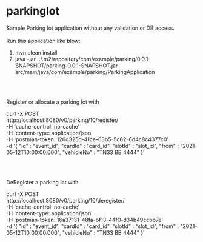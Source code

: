 # parkinglot

Sample Parking lot application without any validation or DB access.
<BR>
<BR>
Run this application like blow:

  1. mvn clean install
  2. java -jar ../.m2/repository/com/example/parking/0.0.1-SNAPSHOT/parking-0.0.1-SNAPSHOT.jar src/main/java/com/example/parking/ParkingApplication

<BR>
<BR>


Register or allocate a parking lot with

curl -X POST \
  http://localhost:8080/v0/parking/10/register/ \
  -H 'cache-control: no-cache' \
  -H 'content-type: application/json' \
  -H 'postman-token: 126d325d-41ce-63b5-5c62-6d4c8c4377c0' \
  -d '{
"id" : "event_id",
"cardId" : "card_id",
"slotId" : "slot_id",
"from" : "2021-05-12T10:00:00.000",
"vehicleNo" : "TN33 BB 4444"
}'


<BR>
<BR>

DeRegister a parking lot with

curl -X POST \
  http://localhost:8080/v0/parking/10/deregister/ \
  -H 'cache-control: no-cache' \
  -H 'content-type: application/json' \
  -H 'postman-token: 16a37131-48fa-bf13-44f0-d34b49ccbb7e' \
  -d '{
"id" : "event_id",
"cardId" : "card_id",
"slotId" : "slot_id",
"from" : "2021-05-12T10:00:00.000",
"vehicleNo" : "TN33 BB 4444"
}'

